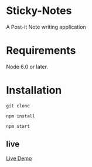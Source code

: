 # Sticky-Notes
A Post-it Note writing application

# Requirements
Node 6.0 or later.

# Installation
`git clone`

`npm install`

`npm start`

 
 ## live 
 [Live Demo](https://stickies.netlify.app/)

